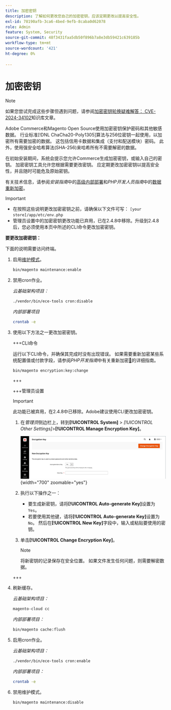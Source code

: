 ```yaml
---
title: 加密密钥
description: 了解如何更改您自己的加密密钥，应该定期更改以提高安全性。
exl-id: 78190afb-3ca6-4bed-9efb-8caba0d62078
role: Admin
feature: System, Security
source-git-commit: 48f3431faa5db50f896b7a8e3db59421c639185b
workflow-type: tm+mt
source-wordcount: '421'
ht-degree: 0%

---
```


# 加密密钥

>[!NOTE]
>
>如果您尝试完成这些步骤但遇到问题，请参阅[加密密钥轮换疑难解答： CVE-2024-34102](https://experienceleague.adobe.com/zh-hans/docs/commerce-knowledge-base/kb/troubleshooting/known-issues-patches-attached/troubleshooting-encryption-key-rotation-cve-2024-34102)知识库文章。

Adobe Commerce和Magento Open Source使用加密密钥保护密码和其他敏感数据。 行业标准[!DNL ChaCha20-Poly1305]算法与256位密钥一起使用，以加密所有需要加密的数据。 这包括信用卡数据和集成（支付和配送模块）密码。 此外，使用强安全哈希算法(SHA-256)来哈希所有不需要解密的数据。

在初始安装期间，系统会提示您允许Commerce生成加密密钥，或输入自己的密钥。 加密密钥工具允许您根据需要更改密钥。 应定期更改加密密钥以提高安全性，并且随时可能危及原始密钥。

有关技术信息，请参阅&#x200B;_安装指南_&#x200B;中的[高级内部部署](https://experienceleague.adobe.com/docs/commerce-operations/installation-guide/advanced.html?lang=zh-Hans)和&#x200B;_PHP开发人员指南_&#x200B;中的[数据重新加密](https://developer.adobe.com/commerce/php/development/security/data-encryption/)。

>[!IMPORTANT]
>
>- 在按照这些说明更改加密密钥之前，请确保以下文件可写： `[your store]/app/etc/env.php`
>- 管理员设置中的加密密钥更改功能已弃用，已在2.4.8中移除。升级到2.4.8后，您必须使用本页中所述的CLI命令更改加密密钥。

**要更改加密密钥：**

下面的说明需要访问终端。

1. 启用[维护模式](https://experienceleague.adobe.com/zh-hans/docs/commerce-operations/configuration-guide/setup/application-modes#maintenance-mode)。

   ```bash
   bin/magento maintenance:enable
   ```

1. 禁用cron作业。

   _云基础架构项目：_

   ```bash
   ./vendor/bin/ece-tools cron:disable
   ```

   _内部部署项目_

   ```bash
   crontab -e
   ```

1. 使用以下方法之一更改加密密钥。

   +++CLI命令

   运行以下CLI命令，并确保其完成时没有出现错误。 如果需要重新加密某些系统配置值或付款字段，请参阅&#x200B;_PHP开发指南_&#x200B;中有关重新加密[&#128279;](https://developer.adobe.com/commerce/php/development/security/data-encryption/)的详细指南。

   ```bash
   bin/magento encryption:key:change
   ```

   +++

   +++管理员设置

   >[!IMPORTANT]
   >
   >此功能已被弃用，在2.4.8中已移除。Adobe建议使用CLI更改加密密钥。

   1. 在&#x200B;_管理员_&#x200B;侧边栏上，转到&#x200B;**[!UICONTROL System]** > _[!UICONTROL Other Settings]_>**[!UICONTROL Manage Encryption Key]**。

      ![系统加密密钥](./assets/encryption-key.png){width="700" zoomable="yes"}

   1. 执行以下操作之一：

      - 要生成新密钥，请将&#x200B;**[!UICONTROL Auto-generate Key]**&#x200B;设置为`Yes`。
      - 若要使用其他键，请将&#x200B;**[!UICONTROL Auto-generate Key]**&#x200B;设置为`No`。 然后在&#x200B;**[!UICONTROL New Key]**&#x200B;字段中，输入或粘贴要使用的密钥。

   1. 单击&#x200B;**[!UICONTROL Change Encryption Key]**。

      >[!NOTE]
      >
      >将新密钥的记录保存在安全位置。 如果文件发生任何问题，则需要解密数据。

   +++

1. 刷新缓存。

   _云基础架构项目：_

   ```bash
   magento-cloud cc
   ```

   _内部部署项目：_

   ```bash
   bin/magento cache:flush
   ```

1. 启用cron作业。

   _云基础架构项目：_

   ```bash
   ./vendor/bin/ece-tools cron:enable
   ```

   _内部部署项目：_

   ```bash
   crontab -e
   ```

1. 禁用维护模式。

   ```bash
   bin/magento maintenance:disable
   ```
